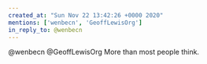 ```yaml
---
created_at: "Sun Nov 22 13:42:26 +0000 2020"
mentions: ['wenbecn', 'GeoffLewisOrg']
in_reply_to: @wenbecn
---
```


@wenbecn @GeoffLewisOrg More than most people think.